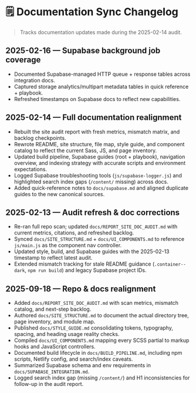 # 🗒️ Documentation Sync Changelog

> Tracks documentation updates made during the 2025-02-14 audit.

## 2025-02-16 — Supabase background job coverage

- Documented Supabase-managed HTTP queue + response tables across integration docs.
- Captured storage analytics/multipart metadata tables in quick reference + playbook.
- Refreshed timestamps on Supabase docs to reflect new capabilities.

## 2025-02-14 — Full documentation realignment

- Rebuilt the site audit report with fresh metrics, mismatch matrix, and backlog checkpoints.
- Rewrote README, site structure, file map, style guide, and component catalog to reflect the current Sass, JS, and page inventory.
- Updated build pipeline, Supabase guides (root + playbook), navigation overview, and indexing strategy with accurate scripts and environment expectations.
- Logged Supabase troubleshooting tools (`js/supabase-logger.js`) and highlighted search index gaps (`/content/` missing) across docs.
- Added quick-reference notes to `docs/supabase.md` and aligned duplicate guides to the new canonical sources.

## 2025-02-13 — Audit refresh & doc corrections

- Re-ran full repo scan; updated `docs/REPORT_SITE_DOC_AUDIT.md` with current metrics, citations, and refreshed backlog.
- Synced `docs/SITE_STRUCTURE.md` + `docs/UI_COMPONENTS.md` to reference `js/main.js` as the component nav controller.
- Updated style, build, and Supabase guides with the 2025-02-13 timestamp to reflect latest audit.
- Extended mismatch tracking for stale README guidance (`.container--dark`, `npm run build`) and legacy Supabase project IDs.

## 2025-09-18 — Repo & docs realignment

- Added `docs/REPORT_SITE_DOC_AUDIT.md` with scan metrics, mismatch catalog, and next-step backlog.
- Authored `docs/SITE_STRUCTURE.md` to document the actual directory tree, page inventory, and module map.
- Published `docs/STYLE_GUIDE.md` consolidating tokens, typography, spacing, and heading usage reality checks.
- Compiled `docs/UI_COMPONENTS.md` mapping every SCSS partial to markup hooks and JavaScript controllers.
- Documented build lifecycle in `docs/BUILD_PIPELINE.md`, including npm scripts, Netlify config, and search/index caveats.
- Summarized Supabase schema and env requirements in `docs/SUPABASE_INTEGRATION.md`.
- Logged search index gap (missing `/content/`) and H1 inconsistencies for follow-up in the audit report.
